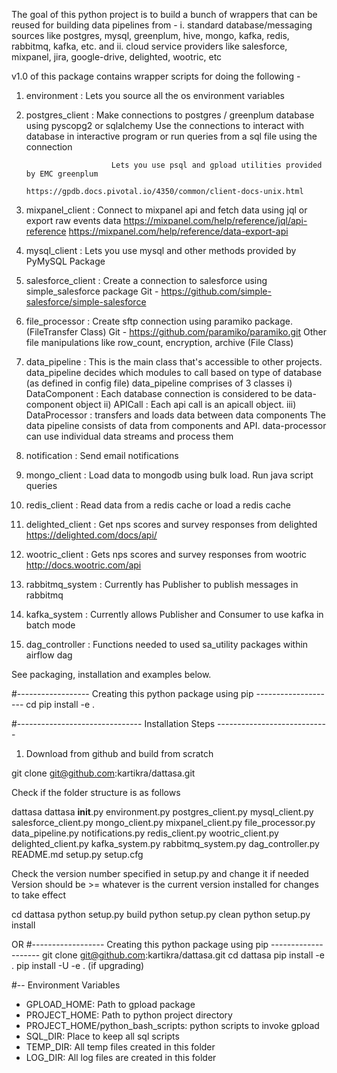 The goal of this python project is to build a bunch of wrappers that
can be reused for building data pipelines from -
i. standard database/messaging sources like postgres, mysql, greenplum, hive, mongo, kafka, redis, rabbitmq, kafka, etc. and
ii. cloud service providers like salesforce, mixpanel, jira, google-drive, delighted, wootric, etc


v1.0 of this package contains wrapper scripts for doing the following -

1. environment	        : Lets you source all the os environment variables

2. postgres_client      : Make connections to postgres / greenplum database using pyscopg2 or sqlalchemy
                          Use the connections to interact with database in interactive program or
                          run queries from a sql file using the connection

                          Lets you use psql and gpload utilities provided by EMC greenplum
                                https://gpdb.docs.pivotal.io/4350/common/client-docs-unix.html

3. mixpanel_client      : Connect to mixpanel api and fetch data using jql or export raw events data
                                https://mixpanel.com/help/reference/jql/api-reference
                                https://mixpanel.com/help/reference/data-export-api

4. mysql_client         : Lets you use mysql and other methods provided by PyMySQL Package

5. salesforce_client    : Create a connection to salesforce using simple_salesforce package
                            Git -  https://github.com/simple-salesforce/simple-salesforce

6. file_processor       : Create sftp connection using paramiko package. (FileTransfer Class)
                            Git - https://github.com/paramiko/paramiko.git
                          Other file manipulations like row_count, encryption, archive (File Class)

7. data_pipeline  		: This is the main class that's accessible to other projects. data_pipeline decides which
                            modules to call based on type of database (as defined in config file)
                            data_pipeline comprises of 3 classes
                            i) DataComponent : Each database connection is considered to be data-component object
                            ii) APICall : Each api call is an apicall object.
                            iii) DataProcessor : transfers and loads data between data components
                                The data pipeline consists of data from components and API.
                                data-processor can use individual data streams and process them

8. notification	 		: Send email notifications

9. mongo_client         : Load data to mongodb using bulk load. Run java script queries

10. redis_client        : Read data from a redis cache or load a redis cache

11. delighted_client    : Get nps scores and survey responses from delighted
                               https://delighted.com/docs/api/

12. wootric_client      : Gets nps scores and survey responses from wootric
                               http://docs.wootric.com/api

13. rabbitmq_system     : Currently has Publisher to publish messages in rabbitmq

14. kafka_system        : Currently allows Publisher and Consumer to use kafka in batch mode

15. dag_controller      : Functions needed to used sa_utility packages within airflow dag

See packaging, installation and examples below.


#------------------ Creating this python package using pip --------------------
cd <path to sa_utility>
pip install -e .

#------------------------------- Installation Steps ----------------------------

1) Download from github and build from scratch

git clone git@github.com:kartikra/dattasa.git

Check if the folder structure is as follows 

dattasa
    dattasa
        __init__.py
        environment.py
        postgres_client.py
        mysql_client.py
        salesforce_client.py
        mongo_client.py
        mixpanel_client.py
        file_processor.py
        data_pipeline.py
        notifications.py
        redis_client.py
        wootric_client.py
        delighted_client.py
        kafka_system.py
        rabbitmq_system.py
        dag_controller.py
    README.md
    setup.py
    setup.cfg

Check the version number specified in setup.py and change it if needed
Version should be >=  whatever is the current version installed for changes to take effect

cd dattasa
python setup.py build
python setup.py clean
python setup.py install

OR
#------------------ Creating this python package using pip --------------------
git clone git@github.com:kartikra/dattasa.git
cd dattasa
pip install -e .
pip install -U -e . (if upgrading)


#-- Environment Variables
- GPLOAD_HOME: Path to gpload package
- PROJECT_HOME: Path to python project directory 
- PROJECT_HOME/python_bash_scripts: python scripts to invoke gpload
- SQL_DIR: Place to keep all sql scripts
- TEMP_DIR: All temp files created in this folder
- LOG_DIR: All log files are created in this folder
